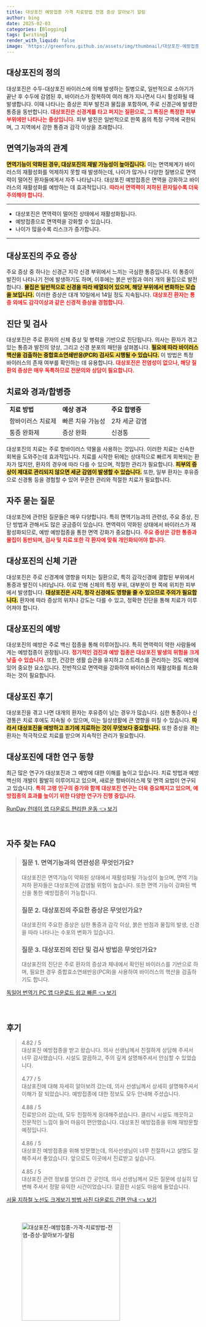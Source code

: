 ```yaml
---
title: 대상포진 예방접종 가격 치료방법 전염 증상 알아보기 알림
author: bing
date: 2025-02-03
categories: [Blogging]
tags: [writing]
render_with_liquid: false
image: 'https://greenforu.github.io/assets/img/thumbnail/대상포진-예방접종-가격-치료방법-전염-증상-알아보기-알림.webp'
---
```



<h2 id='대상포진의 정의'>대상포진의 정의</h2>

<p>대상포진은 수두-대상포진 바이러스에 의해 발생하는 질병으로, 일반적으로 소아기가 끝난 후 수두에 감염된 후, 바이러스가 잠복하여 여러 해가 지나면서 다시 활성화될 때 발생합니다. 이때 나타나는 증상은 피부 발진과 물집을 포함하며, 주로 신경근에 발생한 통증을 동반합니다. <b><span style="color: #ee2323;">대상포진은 신경계를 타고 퍼지는 질환으로, 그 특징은 특정한 피부 부위에만 나타나는 증상입니다.</span></b> 피부 발진은 일반적으로 한쪽 몸의 특정 구역에 국한되며, 그 지역에서 강한 통증과 감각 이상을 초래합니다.</p>

<h2 id='면역기능과의 관계'>면역기능과의 관계</h2>

<p><b><span style="background-color: #ffe066;">면역기능이 약화된 경우, 대상포진의 재발 가능성이 높아집니다.</span></b> 이는 면역체계가 바이러스의 재활성화를 억제하지 못할 때 발생하는데, 나이가 많거나 다양한 질병으로 면역력이 떨어진 환자들에게서 자주 나타납니다. 대상포진 예방접종은 면역을 강화하고 바이러스의 재활성화를 예방하는 데 효과적입니다. <b><span style="color: #ee2323;">따라서 면역력이 저하된 환자일수록 더욱 주의해야 합니다.</span></b></p>

<hr />

<ul>
    <li>대상포진은 면역력이 떨어진 상태에서 재활성화됩니다.</li>
    <li>예방접종으로 면역력을 강화할 수 있습니다.</li>
    <li>나이가 많을수록 리스크가 증가합니다.</li>
</ul>

<hr />

<h2 id='대상포진의 주요 증상'>대상포진의 주요 증상</h2>

<p>주요 증상 중 하나는 신경근 지각 신경 부위에서 느끼는 극심한 통증입니다. 이 통증이 발진이 나타나기 전에 발생하기도 하며, 이후에는 붉은 반점과 여러 개의 물집으로 발전합니다. <b><span style="background-color: #ffe066;">물집은 일반적으로 신경을 따라 배열되어 있으며, 해당 부위에서 변화하는 모습을 보입니다.</span></b> 이러한 증상은 대개 10일에서 14일 정도 지속됩니다. <b><span style="color: #ee2323;">대상포진 환자는 통증 외에도 감각이상과 같은 신경적 증상을 경험합니다.</span></b></p>

<h2 id='진단 및 검사'>진단 및 검사</h2>

<p>대상포진은 주로 환자의 신체 증상 및 병력을 기반으로 진단됩니다. 의사는 환자가 겪고 있는 통증과 발진의 양상, 그리고 신경 분포의 패턴을 살펴봅니다. <b><span style="background-color: #ffe066;">필요에 따라 바이러스 핵산을 검출하는 중합효소연쇄반응(PCR) 검사도 시행될 수 있습니다.</span></b> 이 방법은 특정 바이러스의 존재 여부를 확인하는 데 유용합니다. <b><span style="color: #ee2323;">대상포진은 전염성이 없으나, 해당 질환의 증상은 매우 독특하므로 전문의와 상담이 필요합니다.</span></b></p>

<h2 id='치료와 경과/합병증'>치료와 경과/합병증</h2>

<table>
    <tr>
        <td><b>치료 방법</b></td>
        <td><b>예상 경과</b></td>
        <td><b>주요 합병증</b></td>
    </tr>
    <tr>
        <td>항바이러스 치료제</td>
        <td>빠른 치유 가능성</td>
        <td>2차 세균 감염</td>
    </tr>
    <tr>
        <td>통증 완화제</td>
        <td>증상 완화</td>
        <td>신경통</td>
    </tr>
</table>

<p>대상포진의 치료는 주로 항바이러스 약물을 사용하는 것입니다. 이러한 치료는 신속한 회복을 도와주는데 효과적입니다. 치료를 시작한 뒤에는 상대적으로 빠르게 회복되는 환자가 많지만, 환자의 경우에 따라 다를 수 있으며, 적절한 관리가 필요합니다. <b><span style="background-color: #ffe066;">피부의 증상이 제대로 관리되지 않으면 세균 감염이 발생할 수 있습니다.</span></b> 또한, 일부 환자는 후유증으로 신경통 등을 경험할 수 있어 꾸준한 관리와 적절한 치료가 필요합니다.</p>

<h2 id='자주 묻는 질문'>자주 묻는 질문</h2>

<p>대상포진에 관련된 질문들은 매우 다양합니다. 특히 면역기능과의 관련성, 주요 증상, 진단 방법과 관해서도 많은 궁금증이 있습니다. 면역력이 약화된 상태에서 바이러스가 재활성화되므로, 예방 예방접종을 통한 면역 강화가 중요합니다. <b><span style="color: #ee2323;">주요 증상은 강한 통증과 물집이 동반되며, 검사 및 치료 또한 각 환자에 맞춰 개인화되어야 합니다.</span></b></p>

<h2 id='대상포진의 신체 기관'>대상포진의 신체 기관</h2>

<p>대상포진은 주로 신경계에 영향을 미치는 질환으로, 특히 감각신경에 결합된 부위에서 통증과 발진이 나타납니다. 이로 인해 신체의 특정 부위, 대부분이 한 쪽에 위치한 피부에서 발생합니다. <b><span style="background-color: #ffe066;">대상포진은 시각, 청각 신경에도 영향을 줄 수 있으므로 주의가 필요합니다.</span></b> 환자에 따라 증상의 위치나 강도는 다를 수 있고, 정확한 진단을 통해 치료가 이루어져야 합니다.</p>

<h2 id='대상포진의 예방'>대상포진의 예방</h2>

<p>대상포진의 예방은 주로 백신 접종을 통해 이루어집니다. 특히 면역력이 약한 사람들에게는 예방접종이 권장됩니다. <b><span style="color: #ee2323;">정기적인 검진과 예방 접종은 대상포진 발생의 위험을 크게 낮출 수 있습니다.</span></b> 또한, 건강한 생활 습관을 유지하고 스트레스를 관리하는 것도 예방에 있어 중요한 요소입니다. 전반적으로 면역력을 강화하여 바이러스의 재활성화를 최소화하는 것이 필요합니다.</p>

<h2 id='대상포진 후기'>대상포진 후기</h2>

<p>대상포진을 겪고 나면 대개의 환자는 후유증이 남는 경우가 많습니다. 심한 통증이나 신경통은 치료 후에도 지속될 수 있으며, 이는 일상생활에 큰 영향을 미칠 수 있습니다. <b><span style="background-color: #ffe066;">따라서 대상포진을 예방하고 조기에 치료하는 것이 무엇보다 중요합니다.</span></b> 또한 증상을 겪는 환자는 적극적으로 치료를 받으며 지속적인 관리가 필요합니다.</p>

<h2 id='대상포진에 대한 연구 동향'>대상포진에 대한 연구 동향</h2>

<p>최근 많은 연구가 대상포진과 그 예방에 대한 이해를 높이고 있습니다. 치료 방법과 예방 백신의 개발이 활발히 이루어지고 있으며, 새로운 항바이러스제 및 면역 요법이 연구되고 있습니다. <b><span style="color: #ee2323;">특히 고령 인구의 증가와 함께 대상포진 연구는 더욱 중요해지고 있으며, 예방접종의 효과를 높이기 위한 다양한 연구가 진행 중입니다.</span></b></p>


<p><a class="click-button" title="RunDay 런데이 앱 다운로드 편리한 운동" href="https://greenforu.github.io/posts/RunDay-%EB%9F%B0%EB%8D%B0%EC%9D%B4-%EC%95%B1-%EB%8B%A4%EC%9A%B4%EB%A1%9C%EB%93%9C-%ED%8E%B8%EB%A6%AC%ED%95%9C-%EC%9A%B4%EB%8F%99/" rel="dofollow">RunDay 런데이 앱 다운로드 편리한 운동 👈 보기</a></p><br>
<h2 id='자주_찾는_FAQ'>자주 찾는 FAQ</h2>
<div itemscope="" itemtype="https://schema.org/FAQPage"> 
<blockquote> 
<div itemscope="" itemprop="mainEntity" itemtype="https://schema.org/Question"> 
<h3 itemprop="name">질문 1. 면역기능과의 연관성은 무엇인가요?</h3> 
<div itemscope="" itemprop="acceptedAnswer" itemtype="https://schema.org/Answer"> 
<span itemprop="text"> 
<p>대상포진은 면역기능이 약화된 상태에서 재활성화될 가능성이 높으며, 면역 기능 저하 환자들은 대상포진에 감염될 위험이 높습니다. 또한 면역 기능이 강화된 백신을 통한 예방접종이 가능합니다.</p> 
</span> 
</div> 
</div> 
<div itemscope="" itemprop="mainEntity" itemtype="https://schema.org/Question"> 
<h3 itemprop="name">질문 2. 대상포진의 주요한 증상은 무엇인가요?</h3> 
<div itemscope="" itemprop="acceptedAnswer" itemtype="https://schema.org/Answer"> 
<span itemprop="text"> 
<p>대상포진의 주요한 증상은 심한 통증과 감각 이상, 붉은 반점과 물집의 발생, 신경을 따라 나타나는 수포의 변화가 있습니다.</p> 
</span> 
</div> 
</div> 
<div itemscope="" itemprop="mainEntity" itemtype="https://schema.org/Question"> 
<h3 itemprop="name">질문 3. 대상포진의 진단 및 검사 방법은 무엇인가요?</h3> 
<div itemscope="" itemprop="acceptedAnswer" itemtype="https://schema.org/Answer"> 
<span itemprop="text"> 
<p>대상포진의 진단은 주로 환자의 증상과 체내에서 확인된 바이러스를 기반으로 하며, 필요한 경우 중합효소연쇄반응(PCR)을 사용하여 바이러스의 핵산을 검출하기도 합니다.</p> 
</span> 
</div> 
</div> 
</blockquote> 
</div>
<p><a class="click-button" title="독일어 번역기 PC 앱 다운로드 쉽고 빠른" href="https://greenforu.github.io/posts/%EB%8F%85%EC%9D%BC%EC%96%B4-%EB%B2%88%EC%97%AD%EA%B8%B0-PC-%EC%95%B1-%EB%8B%A4%EC%9A%B4%EB%A1%9C%EB%93%9C-%EC%89%BD%EA%B3%A0-%EB%B9%A0%EB%A5%B8/" rel="dofollow">독일어 번역기 PC 앱 다운로드 쉽고 빠른 👈 보기</a></p><br>
<h2 id='후기'>후기</h2>
<div itemscope itemtype="https://schema.org/Product">
  <blockquote>
  <div itemprop="review" itemscope itemtype="https://schema.org/Review">
      <div itemprop="reviewRating" itemscope itemtype="https://schema.org/Rating"> <span itemprop="ratingValue">4.82</span> / <span itemprop="bestRating">5</span> </div>
      <span itemprop="reviewBody">대상포진 예방접종을 받고 왔습니다. 의사 선생님께서 친절하게 상담해 주셔서 너무 감사했습니다. 시설도 깔끔하고, 주의 깊게 설명해주셔서 안심할 수 있었습니다.</span>
  </div>
  <br>
  <div itemprop="review" itemscope itemtype="https://schema.org/Review">
      <div itemprop="reviewRating" itemscope itemtype="https://schema.org/Rating"> <span itemprop="ratingValue">4.77</span> / <span itemprop="bestRating">5</span> </div>
      <span itemprop="reviewBody">대상포진에 대해 자세히 알아보려 갔는데, 의사 선생님께서 상세히 설명해주셔서 이해가 잘 되었습니다. 예방접종에 대한 정보도 모두 안내해 주셨습니다.</span>
  </div>
  <br>
  <div itemprop="review" itemscope itemtype="https://schema.org/Review">
      <div itemprop="reviewRating" itemscope itemtype="https://schema.org/Rating"> <span itemprop="ratingValue">4.88</span> / <span itemprop="bestRating">5</span> </div>
      <span itemprop="reviewBody">진료받으러 갔는데, 모두 친절하게 응대해주셨습니다. 클리닉 시설도 깨끗하고 전문적인 느낌이 들어 마음이 편안했습니다. 대상포진 예방접종을 위해 재방문할 예정입니다.</span>
  </div>
  <br>
  <div itemprop="review" itemscope itemtype="https://schema.org/Review">
      <div itemprop="reviewRating" itemscope itemtype="https://schema.org/Rating"> <span itemprop="ratingValue">4.86</span> / <span itemprop="bestRating">5</span> </div>
      <span itemprop="reviewBody">대상포진 예방접종을 위해 방문했는데, 의사선생님이 너무 친절하시고 설명도 잘 해주셔서 좋았습니다. 앞으로도 이곳에서 진료받고 싶습니다.</span>
  </div>
  <br>
  <div itemprop="review" itemscope itemtype="https://schema.org/Review">
      <div itemprop="reviewRating" itemscope itemtype="https://schema.org/Rating"> <span itemprop="ratingValue">4.85</span> / <span itemprop="bestRating">5</span> </div>
      <span itemprop="reviewBody">대상포진 관련 정보를 얻으러 간 곳인데, 의사 선생님께서 모든 질문에 성실히 답변해 주셔서 정말 유익한 시간이었습니다. 깔끔한 시설도 마음에 들었습니다.</span>
  </div>
  </blockquote>
</div>
<p><a class="click-button" title="서울 지하철 노선도 크게보기 방법 사진 다운로드 간편 안내" href="https://greenforu.github.io/posts/%EC%84%9C%EC%9A%B8-%EC%A7%80%ED%95%98%EC%B2%A0-%EB%85%B8%EC%84%A0%EB%8F%84-%ED%81%AC%EA%B2%8C%EB%B3%B4%EA%B8%B0-%EB%B0%A9%EB%B2%95-%EC%82%AC%EC%A7%84-%EB%8B%A4%EC%9A%B4%EB%A1%9C%EB%93%9C-%EA%B0%84%ED%8E%B8-%EC%95%88%EB%82%B4/" rel="dofollow">서울 지하철 노선도 크게보기 방법 사진 다운로드 간편 안내 👈 보기</a></p><br>
<figure class="image"><img src="https://greenforu.github.io/assets/img/thumbnail/대상포진-예방접종-가격-치료방법-전염-증상-알아보기-알림.webp" alt="대상포진-예방접종-가격-치료방법-전염-증상-알아보기-알림" width="256" height="256"></figure>